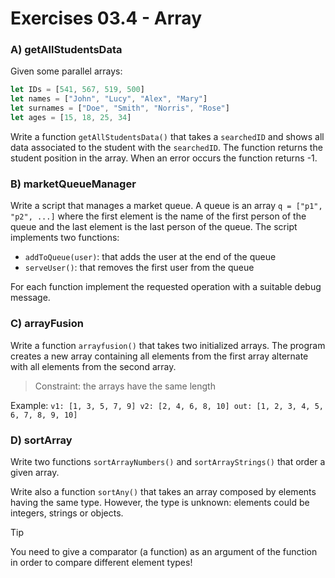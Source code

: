 # Exercises 03.4 - Array

### A) getAllStudentsData

Given some parallel arrays:

```js
let IDs = [541, 567, 519, 500]
let names = ["John", "Lucy", "Alex", "Mary"]
let surnames = ["Doe", "Smith", "Norris", "Rose"]
let ages = [15, 18, 25, 34]
```

Write a function `getAllStudentsData()` that takes a `searchedID` and shows all data associated to the student with the `searchedID`.
The function returns the student position in the array. When an error occurs the function returns -1.

### B) marketQueueManager

Write a script that manages a market queue. A queue is an array `q = ["p1", "p2", ...]` where
the first element is the name of the first person of the queue and the last element is the last person of the queue. The script
implements two functions:

* `addToQueue(user)`: that adds the user at the end of the queue
* `serveUser()`: that removes the first user from the queue

For each function implement the requested operation with a suitable debug message.

### C) arrayFusion

Write a function `arrayfusion()` that takes two initialized arrays. The program creates a new array containing all
elements from the first array alternate with all elements from the second array.

> Constraint: the arrays have the same length

Example:
`
v1: [1, 3, 5, 7, 9]
v2: [2, 4, 6, 8, 10]
out: [1, 2, 3, 4, 5, 6, 7, 8, 9, 10]
`

### D) sortArray

Write two functions `sortArrayNumbers()` and `sortArrayStrings()` that order a given array.

Write also a function `sortAny()` that takes an array composed by elements having the same type. However, the type is unknown:
elements could be integers, strings or objects.

> [!TIP]
> You need to give a comparator (a function) as an argument of the function in order to compare different element types!

